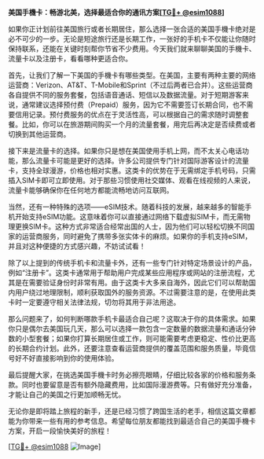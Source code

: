 **美国手機卡：畅游北美，选择最适合你的通讯方案[[TG💪+ @esim1088](https://t.me/s/esim1088)]**

如果你正计划前往美国旅行或者长期居住，那么选择一张合适的美国手機卡绝对是必不可少的一步。无论是短途旅行还是长期工作，一张好的手机卡不仅能让你随时保持联系，还能在关键时刻帮你节省不少费用。今天我们就来聊聊美国的手機卡、流量卡以及注册卡，看看哪种更适合你。

首先，让我们了解一下美国的手機卡有哪些类型。在美国，主要有两种主要的网络运营商：Verizon、AT&T、T-Mobile和Sprint（不过后两者已合并）。这些运营商各自提供不同的服务套餐，包括语音通话、短信以及数据流量。对于短期游客来说，通常建议选择预付费（Prepaid）服务，因为它不需要签订长期合同，也不需要信用记录。预付费服务的优点在于灵活性高，可以根据自己的需求随时调整套餐。比如，你可以在旅游期间购买一个月的流量套餐，用完后再决定是否续费或者切换到其他运营商。

接下来是流量卡的选择。如果你只是想在美国使用手机上网，而不太关心电话功能，那么流量卡可能是更好的选择。许多公司提供专门针对国际游客设计的流量卡，支持全球漫游，价格也相对实惠。这类卡的优势在于无需绑定手机号码，只需插入SIM卡即可立即使用。对于那些习惯使用社交媒体、观看在线视频的人来说，流量卡能够确保你在任何地方都能流畅地访问互联网。

当然，还有一种特殊的选项——eSIM技术。随着科技的发展，越来越多的智能手机开始支持eSIM功能。这意味着你可以直接通过网络下载虚拟SIM卡，而无需物理更换SIM卡。这种方式非常适合经常出国的人士，因为他们可以轻松切换不同国家的运营商服务，同时避免了携带多张实体卡的麻烦。如果你的手机支持eSIM，并且对这种便捷的方式感兴趣，不妨试试看！

除了以上提到的传统手机卡和流量卡外，还有一些专门针对特定场景设计的产品，例如“注册卡”。这类卡通常用于帮助用户完成某些应用程序或网站的注册流程，尤其是在需要验证身份时非常有用。由于这类卡大多来自海外，因此它们可以帮助国内用户绕过地理限制，顺利获取国外的服务资源。不过需要注意的是，在使用此类卡时一定要遵守相关法律法规，切勿将其用于非法用途。

那么问题来了，如何判断哪款手机卡最适合自己呢？这取决于你的具体需求。如果你只是偶尔去美国玩几天，那么可以选择一款包含一定数量的数据流量和通话分钟数的小型套餐；如果你打算长期居住或工作，则可能需要考虑更稳定、性价比更高的长期合约计划。此外，还要注意查看运营商提供的覆盖范围和服务质量，毕竟信号好不好直接影响到你的使用体验。

最后提醒大家，在挑选美国手機卡时务必擦亮眼睛，仔细比较各家的价格和服务条款。同时也要留意是否有额外隐藏费用，比如国际漫游费等。只有做好充分准备，才能让自己的美国之行更加顺畅无忧。

无论你是即将踏上旅程的新手，还是已经习惯了跨国生活的老手，相信这篇文章都能为你带来一些有用的参考信息。希望每位朋友都能找到最适合自己的美国手機卡方案，开启一段愉快美好的旅程！

[[TG💪+ @esim1088](https://t.me/s/esim1088) ![Image](https://i.postimg.cc/4NQfJmqS/Snipaste-2025-05-13-00-14-12.png)]